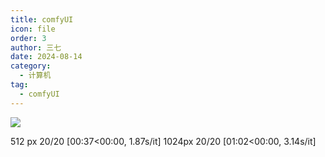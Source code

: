 ```yaml
---
title: comfyUI
icon: file
order: 3
author: 三七
date: 2024-08-14
category:
  - 计算机
tag:
  - comfyUI
---
```


<!-- more --> 

![](https://i.730307.xyz/202408161941603.avif)

512 px  20/20 [00:37<00:00,  1.87s/it]
1024px  20/20 [01:02<00:00,  3.14s/it]